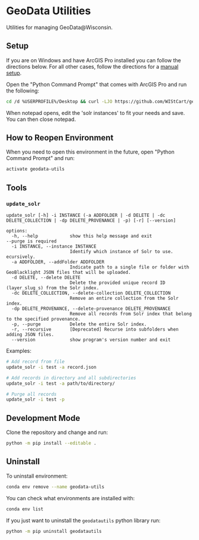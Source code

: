 # GeoData Utilities

Utilities for managing GeoData@Wisconsin.



## Setup

If you are on Windows and have ArcGIS Pro installed you can follow the directions below. For all other cases, follow the directions for a [manual setup](docs/manual-setup.md).

Open the "Python Command Prompt" that comes with ArcGIS Pro and run the following:

```bash
cd /d %USERPROFILE%/Desktop && curl -LJO https://github.com/WIStCart/geodata-utils/archive/main.tar.gz && tar -xf geodata-utils-main.tar.gz --strip=1 "geodata-utils-main/install scripts" && cd "install scripts" && install.bat && cd .. && del /s /q "geodata-utils-main.tar.gz" && rd /s /q "install scripts"
```

When notepad opens, edit the 'solr instances' to fit your needs and save. You can then close notepad.


## How to Reopen Environment

When you need to open this environment in the future, open "Python Command Prompt" and run:

```bash
activate geodata-utils
```



## Tools

### `update_solr`

```text
update_solr [-h] -i INSTANCE (-a ADDFOLDER | -d DELETE | -dc DELETE_COLLECTION | -dp DELETE_PROVENANCE | -p) [-r] [--version]   

options:
  -h, --help            show this help message and exit                                                                --purge is required
  -i INSTANCE, --instance INSTANCE
                        Identify which instance of Solr to use.                                                        ecursively.
  -a ADDFOLDER, --addFolder ADDFOLDER
                        Indicate path to a single file or folder with GeoBlacklight JSON files that will be uploaded. 
  -d DELETE, --delete DELETE
                        Delete the provided unique record ID (layer_slug_s) from the Solr index.
  -dc DELETE_COLLECTION, --delete-collection DELETE_COLLECTION
                        Remove an entire collection from the Solr index.
  -dp DELETE_PROVENANCE, --delete-provenance DELETE_PROVENANCE
                        Remove all records from Solr index that belong to the specified provenance.
  -p, --purge           Delete the entire Solr index.
  -r, --recursive       [Deprecated] Recurse into subfolders when adding JSON files.
  --version             show program's version number and exit
```

Examples:
```bash
# Add record from file
update_solr -i test -a record.json

# Add records in directory and all subdirectories
update_solr -i test -a path/to/directory/

# Purge all records
update_solr -i test -p
```



## Development Mode

Clone the repository and change and run:

```bash
python -m pip install --editable .
```



## Uninstall

To uninstall environment:

```bash
conda env remove --name geodata-utils
```

You can check what environments are installed with:

```bash
conda env list
```

If you just want to uninstall the `geodatautils` python library run:

```bash
python -m pip uninstall geodatautils
```
